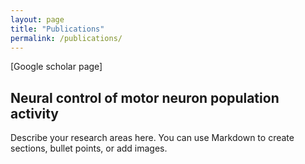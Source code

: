```yaml
---
layout: page
title: "Publications"
permalink: /publications/
---
```


[Google scholar page]

## Neural control of motor neuron population activity

Describe your research areas here. You can use Markdown to create sections, bullet points, or add images.
